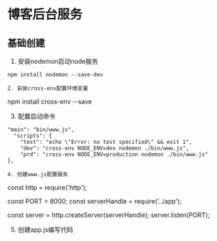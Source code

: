 # 博客后台服务

## 基础创建
1. 安装nodemon启动node服务 
```
npm install nodemon --save-dev

2. 安装cross-env配置环境变量
```
npm install cross-env --save

3. 配置启动命令
```
"main": "bin/www.js",
  "scripts": {
    "test": "echo \"Error: no test specified\" && exit 1",
    "dev": "cross-env NODE_ENV=dev nodemon ./bin/www.js",
    "prd": "cross-env NODE_ENV=production nodemon ./bin/www.js"
},

4. 创建www.js配置服务
```
const http = require('http');

const PORT = 8000;
const serverHandle = require('../app');

const server = http.createServer(serverHandle);
server.listen(PORT);

5. 创建app.js编写代码
```

